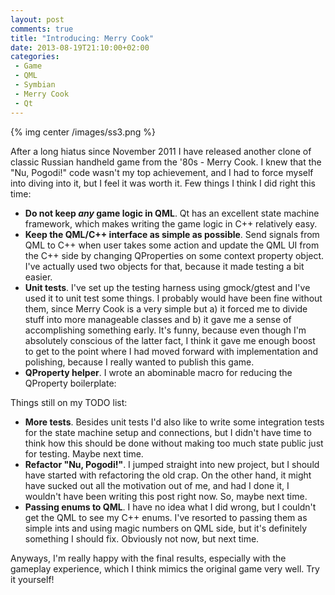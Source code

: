 ```yaml
---
layout: post
comments: true
title: "Introducing: Merry Cook"
date: 2013-08-19T21:10:00+02:00
categories:
 - Game
 - QML
 - Symbian
 - Merry Cook
 - Qt
---
```


{% img center /images/ss3.png %}

After a long hiatus since November 2011 I have released another clone of classic Russian handheld game from the '80s - Merry Cook. I knew that the "Nu, Pogodi!" code wasn't my top achievement, and I had to force myself into diving into it, but I feel it was worth it. Few things I think I did right this time:

* **Do not keep *any* game logic in QML**. Qt has an excellent state machine framework, which makes writing the game logic in C++ relatively easy.
* **Keep the QML/C++ interface as simple as possible**. Send signals from QML to C++ when user takes some action and update the QML UI from the C++ side by changing QProperties on some context property object. I've actually used two objects for that, because it made testing a bit easier.
* **Unit tests**. I've set up the testing harness using gmock/gtest and I've used it to unit test some things. I probably would have been fine without them, since Merry Cook is a very simple but a) it forced me to divide stuff into more manageable classes and b) it gave me a sense of accomplishing something early. It's funny, because even though I'm absolutely conscious of the latter fact, I think it gave me enough boost to get to the point where I had moved forward with implementation and polishing, because I really wanted to publish this game.
* **QProperty helper**. I wrote an abominable macro for reducing the QProperty boilerplate:
<script src="https://gist.github.com/chalup/6267728.js"></script></li>

Things still on my TODO list:

* **More tests**. Besides unit tests I'd also like to write some integration tests for the state machine setup and connections, but I didn't have time to think how this should be done without making too much state public just for testing. Maybe next time.
* **Refactor "Nu, Pogodi!"**. I jumped straight into new project, but I should have started with refactoring the old crap. On the other hand, it might have sucked out all the motivation out of me, and had I done it, I wouldn't have been writing this post right now. So, maybe next time.
* **Passing enums to QML**. I have no idea what I did wrong, but I couldn't get the QML to see my C++ enums. I've resorted to passing them as simple ints and using magic numbers on QML side, but it's definitely something I should fix. Obviously not now, but next time.

Anyways, I'm really happy with the final results, especially with the gameplay experience, which I think mimics the original game very well. Try it yourself!

